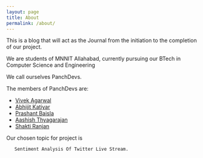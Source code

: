 ```yaml
---
layout: page
title: About
permalink: /about/
---
```


This is a blog that will act as the Journal from the initiation to the completion of our project.

We are students of MNNIT Allahabad, currently pursuing our BTech in Computer Science and Engineering

We call ourselves PanchDevs.


The members of PanchDevs are:

* [Vivek Agarwal](https://github.com/vivek-17)
* [Abhijit Katiyar](https://github.com/abhijitkatiyar)
* [Prashant Baisla](https://github.com/pbaisla)
* [Aashish Thyagarajan](https://github.com/aashishthy)
* [Shakti Ranjan](https://github.com/India458) 

Our chosen topic for project is

       Sentiment Analysis Of Twitter Live Stream.  
